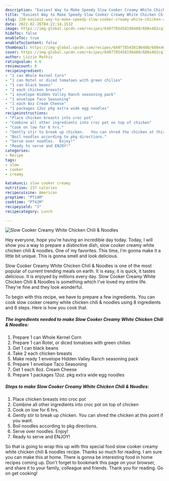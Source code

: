 ```yaml
---
description: "Easiest Way to Make Speedy Slow Cooker Creamy White Chicken Chili &amp;amp; Noodles"
title: "Easiest Way to Make Speedy Slow Cooker Creamy White Chicken Chili &amp;amp; Noodles"
slug: 220-easiest-way-to-make-speedy-slow-cooker-creamy-white-chicken-chili-and-amp-noodles
date: 2022-02-26T04:22:14.153Z
image: https://img-global.cpcdn.com/recipes/6497785458196480/680x482cq70/slow-cooker-creamy-white-chicken-chili-noodles-recipe-main-photo.jpg
hideToc: false
enableToc: true
enableTocContent: false
thumbnail: https://img-global.cpcdn.com/recipes/6497785458196480/680x482cq70/slow-cooker-creamy-white-chicken-chili-noodles-recipe-main-photo.jpg
cover: https://img-global.cpcdn.com/recipes/6497785458196480/680x482cq70/slow-cooker-creamy-white-chicken-chili-noodles-recipe-main-photo.jpg
author: Lizzie Mathis
ratingvalue: 4.6
reviewcount: 8
recipeingredient:
- "1 can Whole Kernel Corn"
- "1 can Rotel or diced tomatoes with green chilies"
- "1 can black beans"
- "2 each chicken breasts"
- "1 envelope Hidden Valley Ranch seasoning pack"
- "1 envelope Taco Seasoning"
- "1 each 8oz Cream Cheese"
- "1 packages 12oz pkg extra wide egg noodles"
recipeinstructions:
- "Place chicken breasts into croc pot"
- "Combine all other ingredients into croc pot on top of chicken"
- "Cook on low for 6 hrs."
- "Gently stir to break up chicken.   You can shred the chicken at this point if you want."
- "Boil noodles according to pkg directions."
- "Serve over noodles.  Enjoy!"
- "Ready to serve and ENJOY!"
categories:
- Recipe
tags:
- slow
- cooker
- creamy

katakunci: slow cooker creamy 
nutrition: 237 calories
recipecuisine: American
preptime: "PT14M"
cooktime: "PT42M"
recipeyield: "3"
recipecategory: Lunch

---
```



![Slow Cooker Creamy White Chicken Chili &amp; Noodles](https://img-global.cpcdn.com/recipes/6497785458196480/680x482cq70/slow-cooker-creamy-white-chicken-chili-noodles-recipe-main-photo.jpg)

Hey everyone, hope you're having an incredible day today. Today, I will show you a way to prepare a distinctive dish, slow cooker creamy white chicken chili &amp; noodles. One of my favorites. This time, I'm gonna make it a little bit unique. This is gonna smell and look delicious.

Slow Cooker Creamy White Chicken Chili &amp; Noodles is one of the most popular of current trending meals on earth. It is easy, it is quick, it tastes delicious. It is enjoyed by millions every day. Slow Cooker Creamy White Chicken Chili &amp; Noodles is something which I've loved my entire life. They're fine and they look wonderful.




To begin with this recipe, we have to prepare a few ingredients. You can cook slow cooker creamy white chicken chili &amp; noodles using 8 ingredients and 6 steps. Here is how you cook that.

<!--inarticleads1-->

##### The ingredients needed to make Slow Cooker Creamy White Chicken Chili &amp; Noodles:

1. Prepare 1 can Whole Kernel Corn
1. Prepare 1 can Rotel, or diced tomatoes with green chilies
1. Get 1 can black beans
1. Take 2 each chicken breasts
1. Make ready 1 envelope Hidden Valley Ranch seasoning pack
1. Prepare 1 envelope Taco Seasoning
1. Get 1 each 8oz. Cream Cheese
1. Prepare 1 packages 12oz. pkg extra wide egg noodles




<!--inarticleads2-->

##### Steps to make Slow Cooker Creamy White Chicken Chili &amp; Noodles:

1. Place chicken breasts into croc pot
1. Combine all other ingredients into croc pot on top of chicken
1. Cook on low for 6 hrs.
1. Gently stir to break up chicken.   You can shred the chicken at this point if you want.
1. Boil noodles according to pkg directions.
1. Serve over noodles.  Enjoy!
1. Ready to serve and ENJOY!



So that is going to wrap this up with this special food slow cooker creamy white chicken chili &amp; noodles recipe. Thanks so much for reading. I am sure you can make this at home. There is gonna be interesting food in home recipes coming up. Don't forget to bookmark this page on your browser, and share it to your family, colleague and friends. Thank you for reading. Go on get cooking!
